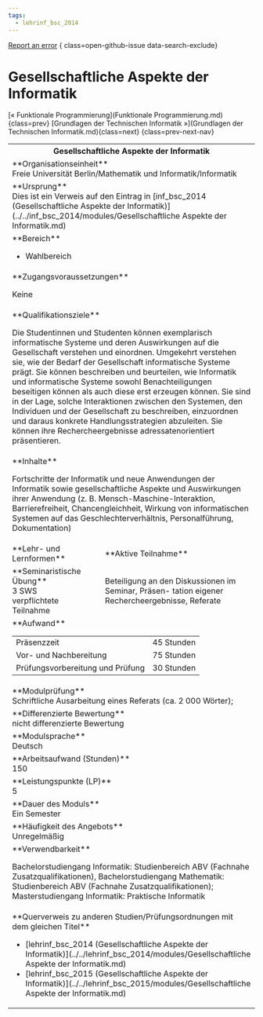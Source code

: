 ```yaml
---
tags:
  - lehrinf_bsc_2014
---
```

[Report an error](https://github.com/SGSSGene/FUB-SUP/issues/new?title=Error%20in%20%22Gesellschaftliche%20Aspekte%20der%20Informatik%22&body=There%20seems%20to%20be%20an%20error%20in%20module%20%22Gesellschaftliche%20Aspekte%20der%20Informatik%22%2E%0A%0A%3CDescribe%20here%20a%20slightly%20more%20detailed%20description%20of%20what%20is%20wrong%3E&labels=bug)
{ class=open-github-issue data-search-exclude}

# Gesellschaftliche Aspekte der Informatik

[« Funktionale Programmierung](Funktionale Programmierung.md){class=prev}
[Grundlagen der Technischen Informatik »](Grundlagen der Technischen Informatik.md){class=next}
{class=prev-next-nav}

<table markdown id="moduledesc">
<tr markdown class="moduledesc_head"><th colspan="2">Gesellschaftliche Aspekte der Informatik </th></tr>
<tr markdown><td colspan="2">**Organisationseinheit**   <br>Freie Universität Berlin/Mathematik und Informatik/Informatik</td></tr>
<tr markdown><td colspan="2">**Ursprung**<br>Dies ist ein Verweis auf den Eintrag in [inf_bsc_2014 (Gesellschaftliche Aspekte der Informatik)](../../inf_bsc_2014/modules/Gesellschaftliche Aspekte der Informatik.md)</td></tr>
<tr markdown><td colspan="2">**Bereich**<br>


- Wahlbereich

</td></tr>

<tr markdown><td colspan="2">**Zugangsvoraussetzungen** <br>

Keine


</td></tr>
<tr markdown><td colspan="2">**Qualifikationsziele**    <br>

Die Studentinnen und Studenten können exemplarisch informatische Systeme und
deren Auswirkungen auf die Gesellschaft verstehen und einordnen. Umgekehrt
verstehen sie, wie der Bedarf der Gesellschaft informatische Systeme prägt.
Sie können beschreiben und beurteilen, wie Informatik und informatische
Systeme sowohl Benachteiligungen beseitigen können als auch diese erst
erzeugen können. Sie sind in der Lage, solche Interaktionen zwischen den
Systemen, den Individuen und der Gesellschaft zu beschreiben, einzuordnen
und daraus konkrete Handlungsstrategien abzuleiten. Sie können ihre
Rechercheergebnisse adressatenorientiert präsentieren.


</td></tr>
<tr markdown><td colspan="2">**Inhalte**                <br>

Fortschritte der Informatik und neue Anwendungen der Informatik sowie
gesellschaftliche Aspekte und Auswirkungen ihrer Anwendung (z. B.
Mensch-Maschine-Interaktion, Barrierefreiheit, Chancengleichheit, Wirkung
von informatischen Systemen auf das Geschlechterverhältnis, Personalführung,
Dokumentation)


</td></tr>

<tr markdown><td>**Lehr- und Lernformen**</td><td>**Aktive Teilnahme**</td></tr>
<tr markdown><td> **Seminaristische Übung** <br>3 SWS <br> verpflichtete Teilnahme</td><td>

Beteiligung an den Diskussionen im Seminar, Präsen-
tation eigener Rechercheergebnisse, Referate
</td></tr>
<tr markdown><td colspan="2">**Aufwand**                <br>
<table class="aufwand_table">
<tr><td>Präsenzzeit</td><td>45 Stunden</td></tr>
<tr><td>Vor- und Nachbereitung</td><td>75 Stunden</td></tr>
<tr><td>Prüfungsvorbereitung und Prüfung</td><td>30 Stunden</td></tr>
</table>

</td></tr>
<tr markdown><td colspan="2">**Modulprüfung**             <br>Schriftliche Ausarbeitung eines Referats (ca. 2 000 Wörter);


</td></tr>
<tr markdown><td colspan="2">**Differenzierte Bewertung** <br>nicht differenzierte Bewertung

</td></tr>
<tr markdown><td colspan="2">**Modulsprache**             <br>Deutsch</td></tr>
<tr markdown><td colspan="2">**Arbeitsaufwand (Stunden)** <br>150</td></tr>
<tr markdown><td colspan="2">**Leistungspunkte (LP)**     <br>5</td></tr>
<tr markdown><td colspan="2">**Dauer des Moduls**         <br>Ein Semester</td></tr>
<tr markdown><td colspan="2">**Häufigkeit des Angebots**  <br>Unregelmäßig</td></tr>
<tr markdown><td colspan="2">**Verwendbarkeit**           <br>

Bachelorstudiengang Informatik: Studienbereich ABV (Fachnahe
Zusatzqualifikationen), Bachelorstudiengang Mathematik: Studienbereich ABV
(Fachnahe Zusatzqualifikationen); Masterstudiengang Informatik: Praktische
Informatik


</td></tr>

<tr markdown><td colspan="2">**Querverweis zu anderen Studien/Prüfungsordnungen mit dem gleichen Titel**<br>


- [lehrinf_bsc_2014 (Gesellschaftliche Aspekte der Informatik)](../../lehrinf_bsc_2014/modules/Gesellschaftliche Aspekte der Informatik.md)
- [lehrinf_bsc_2015 (Gesellschaftliche Aspekte der Informatik)](../../lehrinf_bsc_2015/modules/Gesellschaftliche Aspekte der Informatik.md)

</td></tr>

</table>
